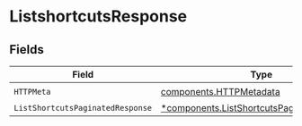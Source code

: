 # ListshortcutsResponse


## Fields

| Field                                                                                                   | Type                                                                                                    | Required                                                                                                | Description                                                                                             |
| ------------------------------------------------------------------------------------------------------- | ------------------------------------------------------------------------------------------------------- | ------------------------------------------------------------------------------------------------------- | ------------------------------------------------------------------------------------------------------- |
| `HTTPMeta`                                                                                              | [components.HTTPMetadata](../../models/components/httpmetadata.md)                                      | :heavy_check_mark:                                                                                      | N/A                                                                                                     |
| `ListShortcutsPaginatedResponse`                                                                        | [*components.ListShortcutsPaginatedResponse](../../models/components/listshortcutspaginatedresponse.md) | :heavy_minus_sign:                                                                                      | OK                                                                                                      |